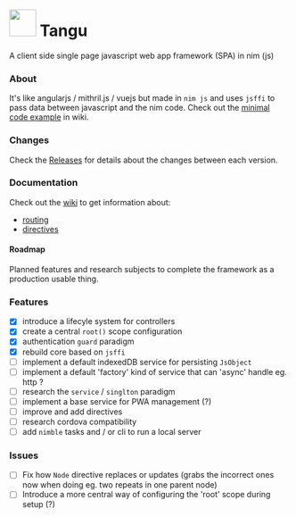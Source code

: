 # <img src="https://user-images.githubusercontent.com/77200435/105724995-baaa8500-5f28-11eb-94ff-70ffa5e8511a.png" height="48px"/> Tangu

A client side single page javascript web app framework (SPA) in nim (js)

### About

It's like angularjs / mithril.js / vuejs but made in `nim js` and uses `jsffi` to pass data between javascript and the nim code.
Check out the [minimal code example](https://github.com/enimatek-nl/tangu/wiki) in wiki.

### Changes
Check the [Releases](https://github.com/enimatek-nl/tangu/releases) for details about the changes between each version.

### Documentation
Check out the [wiki](https://github.com/enimatek-nl/tangu/wiki) to get information about:

  - [routing](https://github.com/enimatek-nl/tangu/wiki/Routing)
  - [directives](https://github.com/enimatek-nl/tangu/wiki/Directives)

#### Roadmap
Planned features and research subjects to complete the framework as a production usable thing.

### Features
- [X] introduce a lifecyle system for controllers
- [X] create a central `root()` scope configuration
- [X] authentication `guard` paradigm 
- [X] rebuild core based on `jsffi`
- [ ] implement a default indexedDB service for persisting `JsObject`
- [ ] implement a default  'factory' kind of service that can 'async' handle eg. http ?
- [ ] research the `service` / `singlton` paradigm 
- [ ] implement a base service for PWA management (?)
- [ ] improve and add directives
- [ ] research cordova compatibility
- [ ] add `nimble` tasks and / or cli to run a local server

### Issues
- [ ] Fix how `Node` directive replaces or updates (grabs the incorrect ones now when doing eg. two repeats in one parent node)
- [ ] Introduce a more central way of configuring the 'root' scope during setup (?)
